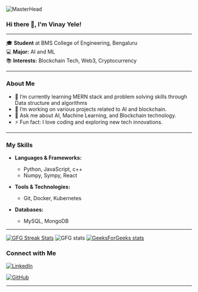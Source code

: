 
![MasterHead](https://user-images.githubusercontent.com/74038190/225813708-98b745f2-7d22-48cf-9150-083f1b00d6c9.gif)
### Hi there 👋, I'm Vinay Yele!

---

🎓 **Student** at BMS College of Engineering, Bengaluru  
💻 **Major:** AI and ML  
📚 **Interests:** Blockchain Tech, Web3, Cryptocurrency

---

### About Me

- 🌱 I’m currently learning MERN stack and problem solving skills through Data structure and algorithms
- 🔭 I’m working on various projects related to AI and blockchain.
- 💬 Ask me about AI, Machine Learning, and Blockchain technology.
- ⚡ Fun fact: I love coding and exploring new tech innovations.

---

### My Skills

- **Languages & Frameworks:**
  - Python, JavaScript, c++
  - Numpy, Sympy, React

- **Tools & Technologies:**
  - Git, Docker, Kubernetes
    
- **Databases:**
  - MySQL, MongoDB

---
[![GFG Streak Stats](https://gfg-streak-stats.onrender.com/?user=vinay_yele)](https://gfgstatscard.vercel.app/)
<img src="https://gfgstatscard.vercel.app/<vinay_yele>" alt="GFG stats" />
[![GeeksForGeeks stats](https://gfgstatscard.vercel.app/<vinay_yele>)](<[YOUR_LINK_HERE](https://www.geeksforgeeks.org/user/vinay_yele/)>)

### Connect with Me

[![LinkedIn](https://img.shields.io/badge/LinkedIn-0077B5?style=for-the-badge&logo=linkedin&logoColor=white)](https://linkedin.com/in/your-linkedin) 

[![GitHub](https://img.shields.io/badge/GitHub-181717?style=for-the-badge&logo=github&logoColor=white)]([https://github.com/your-github](https://github.com/Vinay-yele))

---


